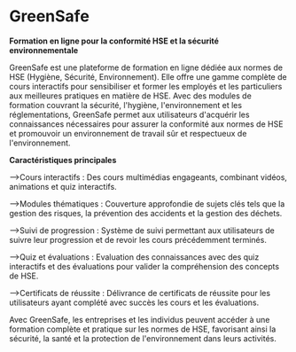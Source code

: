 # GreenSafe

  <strong>Formation en ligne pour la conformité HSE et la sécurité environnementale</strong> 
  
GreenSafe  est une plateforme de formation en ligne dédiée aux normes de HSE (Hygiène, Sécurité, Environnement). Elle offre une gamme complète de cours interactifs pour sensibiliser et former les employés et les particuliers aux meilleures pratiques en matière de HSE. Avec des modules de formation couvrant la sécurité, l'hygiène, l'environnement et les réglementations, GreenSafe permet aux utilisateurs d'acquérir les connaissances nécessaires pour assurer la conformité aux normes de HSE et promouvoir un environnement de travail sûr et respectueux de l'environnement.  


  <strong>Caractéristiques principales</strong>  

-->Cours interactifs : Des cours multimédias engageants, combinant vidéos, animations et quiz interactifs.  

-->Modules thématiques : Couverture approfondie de sujets clés tels que la gestion des risques, la prévention des accidents et la gestion des déchets.  

-->Suivi de progression : Système de suivi permettant aux utilisateurs de suivre leur progression et de revoir les cours précédemment terminés.  

-->Quiz et évaluations : Evaluation des connaissances avec des quiz interactifs et des évaluations pour valider la compréhension des concepts de HSE.  

-->Certificats de réussite : Délivrance de certificats de réussite pour les utilisateurs ayant complété avec succès les cours et les évaluations.  

Avec GreenSafe, les entreprises et les individus peuvent accéder à une formation complète et pratique sur les normes de HSE, favorisant ainsi la sécurité, la santé et la protection de l'environnement dans leurs activités.

